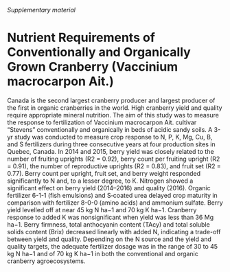 *Supplementary material*

# Nutrient Requirements of Conventionally and Organically Grown Cranberry (Vaccinium macrocarpon Ait.)

Canada is the second largest cranberry producer and largest producer of the first in organic cranberries in the world. High cranberry yield and quality require appropriate mineral nutrition. The aim of this study was to measure the response to fertilization of Vaccinium macrocarpon Ait. cultivar “Stevens” conventionally and organically in beds of acidic sandy soils. A 3-yr study was conducted to measure crop response to N, P, K, Mg, Cu, B, and S fertilizers during three consecutive years at four production sites in Quebec, Canada. In 2014 and 2015, berry yield was closely related to the number of fruiting uprights (R2 = 0.92), berry count per fruiting upright (R2 = 0.91), the number of reproductive uprights (R2 = 0.83), and fruit set (R2 = 0.77). Berry count per upright, fruit set, and berry weight responded significantly to N and, to a lesser degree, to K. Nitrogen showed a significant effect on berry yield (2014–2016) and quality (2016). Organic fertilizer 6-1-1 (fish emulsions) and S‑coated urea delayed crop maturity in comparison with fertilizer 8-0-0 (amino acids) and ammonium sulfate. Berry yield levelled off at near 45 kg N ha−1 and 70 kg K ha−1. Cranberry response to added K was nonsignificant when yield was less than 36 Mg ha−1. Berry firmness, total anthocyanin content (TAcy) and total soluble solids content (Brix) decreased linearly with added N, indicating a trade-off between yield and quality. Depending on the N source and the yield and quality targets, the adequate fertilizer dosage was in the range of 30 to 45 kg N ha−1 and of 70 kg K ha−1 in both the conventional and organic cranberry agroecosystems. 
